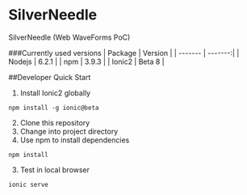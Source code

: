 # SilverNeedle
SilverNeedle (Web WaveForms PoC)

###Currently used versions
| Package | Version |
| ------- | -------:|
| Nodejs  | 6.2.1   |
| npm     | 3.9.3   |
| Ionic2  | Beta 8  |

##Developer Quick Start
1. Install Ionic2 globally
```
npm install -g ionic@beta
```
2. Clone this repository
3. Change into project directory
4. Use npm to install dependencies
```
npm install
```
3. Test in local browser 
```
ionic serve
```